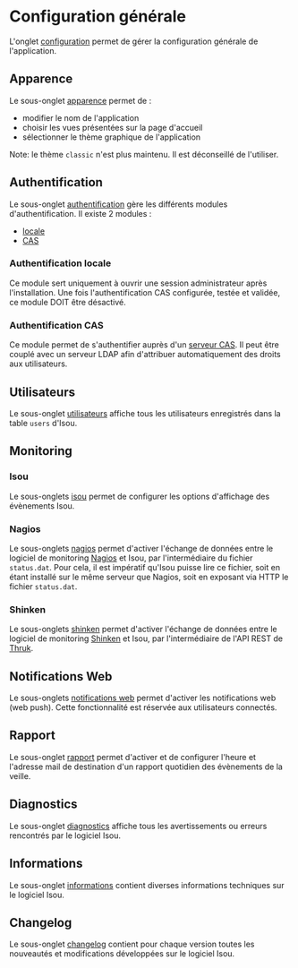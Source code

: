 # <span id="configuration"></span>Configuration générale
L'onglet [configuration](../configuration) permet de gérer la configuration générale de l'application.

## <span id="apparence"></span>Apparence
Le sous-onglet [apparence](../configuration/apparence) permet de :
- modifier le nom de l'application
- choisir les vues présentées sur la page d'accueil
- sélectionner le thème graphique de l'application

Note: le thème `classic` n'est plus maintenu. Il est déconseillé de l'utiliser.

## <span id="authentification"></span>Authentification
Le sous-onglet [authentification](../configuration/authentification) gère les différents modules d'authentification.
Il existe 2 modules :
- [locale](../configuration/authentification/manual)
- [CAS](../configuration/authentification/cas)

### <span id="authentification-locale"></span>Authentification locale
Ce module sert uniquement à ouvrir une session administrateur après l'installation. Une fois l'authentification CAS configurée, testée et validée, ce module DOIT être désactivé.

### <span id="authentification-cas"></span>Authentification CAS
Ce module permet de s'authentifier auprès d'un [serveur CAS](https://www.apereo.org/projects/cas). Il peut être couplé avec un serveur LDAP afin d'attribuer automatiquement des droits aux utilisateurs.

## <span id="utilisateurs"></span>Utilisateurs
Le sous-onglet [utilisateurs](../configuration/utilisateurs) affiche tous les utilisateurs enregistrés dans la table `users` d'Isou.

## <span id="monitoring"></span>Monitoring

### <span id="isou"></span>Isou
Le sous-onglets [isou](../configuration/monitoring/isou) permet de configurer les options d'affichage des évènements Isou.

### <span id="nagios"></span>Nagios
Le sous-onglets [nagios](../configuration/monitoring/nagios) permet d'activer l'échange de données entre le logiciel de monitoring [Nagios](https://www.nagios.org/) et Isou, par l'intermédiaire du fichier `status.dat`.
Pour cela, il est impératif qu'Isou puisse lire ce fichier, soit en étant installé sur le même serveur que Nagios, soit en exposant via HTTP le fichier `status.dat`.

### <span id="shinken"></span>Shinken
Le sous-onglets [shinken](../configuration/monitoring/shinken) permet d'activer l'échange de données entre le logiciel de monitoring [Shinken](http://www.shinken-monitoring.org/) et Isou, par l'intermédiaire de l'API REST de [Thruk](https://www.thruk.org/).

## <span id="notifications-web"></span>Notifications Web
Le sous-onglets [notifications web](../configuration/notifications) permet d'activer les notifications web (web push). Cette fonctionnalité est réservée aux utilisateurs connectés.

## <span id="rapport"></span>Rapport
Le sous-onglet [rapport](../configuration/rapport) permet d'activer et de configurer l'heure et l'adresse mail de destination d'un rapport quotidien des évènements de la veille.

## <span id="diagnostics"></span>Diagnostics
Le sous-onglet [diagnostics](../configuration/diagnostics) affiche tous les avertissements ou erreurs rencontrés par le logiciel Isou.

## <span id="informations"></span>Informations
Le sous-onglet [informations](../configuration/informations) contient diverses informations techniques sur le logiciel Isou.

## <span id="changelog"></span>Changelog
Le sous-onglet [changelog](../configuration/changelog) contient pour chaque version toutes les nouveautés et modifications développées sur le logiciel Isou.
